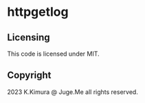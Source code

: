 # httpgetlog

## Licensing

This code is licensed under MIT.


## Copyright

2023 K.Kimura @ Juge.Me all rights reserved.

